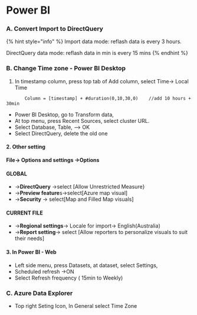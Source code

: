 # Power BI

### A. Convert Import to DirectQuery

{% hint style="info" %}
Import data mode: reflash data is every 3 hours.

DirectQuery data mode: reflash data in min is every 15 mins&#x20;
{% endhint %}

### B. Change Time zone - Power BI Desktop

1. In timestamp column, press top tab of Add column, select Time-> Local Time

```
       Column = [timestamp] + #duration(0,10,30,0)    //add 10 hours + 30min
```

* Power BI Desktop, go to Transform data,
* At top menu, press Recent Sources, select cluster URL.
* Select Database, Table, --> OK
* Select DirectQuery, delete the old one

#### **2. Other setting**

&#x20;   **File-> Options and settings ->Options**

#### &#x20;  **GLOBAL**&#x20;

* \->**DirectQuery** ->select \[Allow Unrestricted Measure}&#x20;
* \->**Preview feature**s->select\[Azure map visual]&#x20;
* \->**Security** -> select\[Map and Filled Map visuals]

#### &#x20;  **CURRENT FILE**&#x20;

* \->**Regional settings**-> Locale for import-> English(Australia)&#x20;
* \->**Report setting**-> select \[Allow reporters to personalize visuals to suit their needs]

#### 3. In Power BI - Web

* Left side menu, press Datasets, at dataset, select Settings,&#x20;
* Scheduled refresh ->ON
* Select Refresh frequency ( 15min to Weekly)

### C. Azure Data Explorer

* Top right Seting Icon, In General select Time Zone

